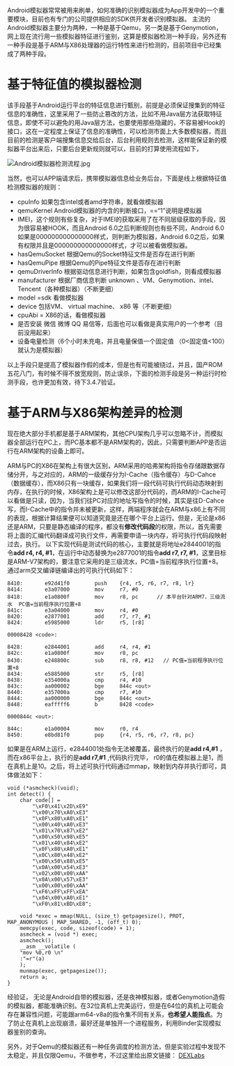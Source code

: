 Android模拟器常常被用来刷单，如何准确的识别模拟器成为App开发中的一个重要模块，目前也有专门的公司提供相应的SDK供开发者识别模拟器。 主流的Android模拟器主要分为两种，一种是基于Qemu，另一类是基于Genymotion，网上现在流行用一些模拟器特征进行鉴别，这算是模拟器检测一种手段，另外还有一种手段是基于ARM与X86处理器的运行特性来进行检测的，目前项目中已经集成了两种手段。

# 基于特征值的模拟器检测

该手段基于Android运行平台的特征信息进行甄别，前提是必须保证搜集到的特征信息的准确性，这里采用了一些防止篡改的方法，比如不用Java层方法获取特征信息，即使不可以避免的用Java层方法，也要使用那些隐藏的，不容易被Hook的接口，这在一定程度上保证了信息的准确性，可以检测市面上大多数模拟器，而且目前的检测是客户端搜集信息交给后台，后台利用规则去检测，这样能保证新的模拟器平台出来后，只要后台更新规则就可以，目前的打算使用流程如下，

![Android模拟器检测流程.jpg](http://upload-images.jianshu.io/upload_images/1460468-dfb7aae5f7cf555c.jpg?imageMogr2/auto-orient/strip%7CimageView2/2/w/1240)

当然，也可以APP端请求后，携带模拟器信息给业务后台，下面是线上根据特征值检测模拟器的规则：

* cpuInfo  如果包含intel或者amd字符串，就看做模拟器
* qemuKernel  Android模拟器的内含的判断接口，==“1”说明是模拟器
* IMEI，这个规则有些复杂，对于IMEI的获取采用了在不同层级获取的手段，因为很容易被HOOK，而且Android 6.0之后判断规则也有些不同，Android 6.0如果是000000000000000样式，则判断为模拟器，Android 6.0之后，如果有权限并且是000000000000000样式，才可以被看做模拟器。
* hasQemuSocket 根据Qemu的Socket特征文件是否存在进行判断
* hasQemuPipe 根据Qemu的Pipe特征文件是否存在进行判断
* qemuDriverInfo 根据驱动信息进行判断，如果包含goldfish，则看成模拟器
* manufacturer 根据厂商信息判断  unknown 、VM、Genymotion、intel、Tencent（各种模拟器）（不断更细）
* model =sdk 看做模拟器
* device 包括VM、 virtual machine、 x86 等（不断更细）
* cpuAbi  = X86的话，看做模拟器
* 是否安装 微信 微博 QQ 易信等，后面也可以看做是真实用户的一个参考（目前没用起来）
* 设备电量检测（6个小时未充电，并且电量保值一个固定值 （0<固定值<100）就认为是模拟器）

以上手段只是提高了模拟器作假的成本，但是也有可能被绕过，并且，国产ROM五花八门，有时候不得不放宽规则，防止误杀，下面的检测手段是另一种运行时检测手段，也许更加有效，待下3.4.7验证。 
 
#  基于ARM与X86架构差异的检测

现在绝大部分手机都是基于ARM架构，其他CPU架构几乎可以忽略不计，而模拟器全部运行在PC上，而PC基本都不是ARM架构的，因此，只需要判断APP是否运行在ARM架构的设备上即可。

ARM与PC的X86在架构上有很大区别，ARM采用的哈弗架构将指令存储跟数据存储分开，与之对应的，ARM的一级缓存分为I-Cache（指令缓存）与D-Cahce（数据缓存），而X86只有一块缓存，如果我们将一段代码可执行代码动态映射到内存，在执行的时候，X86架构上是可以修改这部分代码的，而ARM的I-Cache可以看做是只读，因为，当我们往PC对应的地址写指令的时候，其实是往D-Cahce写，而I-Cache中的指令并未被更新，这样，两端程序就会在ARM与x86上有不同的表现，根据计算结果便可以知道究竟是还在哪个平台上运行。但是，无论是x86还是ARM，只要是静态编译的程序，都没有**修改代码段**的权限，所以，首先需要将上面的汇编代码翻译成可执行文件，再需要申请一块内存，将可执行代码段映射过去，执行。
以下实现代码是测试代码的核心，主要就是将地址e2844001的指令**add     r4, r4, #1**，在运行中动态替换为e2877001的指令**add     r7, r7, #1**，这里目标是ARM-V7架构的，要注意它采用的是三级流水，PC值=当前程序执行位置+8。通过arm交叉编译链编译出的可执行代码如下：
	
	8410:       e92d41f0        push    {r4, r5, r6, r7, r8, lr}
	8414:       e3a07000        mov     r7, #0
	8418:       e1a0800f        mov     r8, pc      // 本平台针对ARM7，三级流水  PC值=当前程序执行位置+8
	841c:       e3a04000        mov     r4, #0
	8420:       e2877001        add     r7, r7, #1
	8424:       e5985000        ldr     r5, [r8]
	
	00008428 <code>:
	
	8428:       e2844001        add     r4, r4, #1
	842c:       e1a0800f        mov     r8, pc
	8430:       e248800c        sub     r8, r8, #12   // PC值=当前程序执行位置+8
	8434:       e5885000        str     r5, [r8]
	8438:       e354000a        cmp     r4, #10
	843c:       aa000002        bge     844c <out>
	8440:       e357000a        cmp     r7, #10
	8444:       aa000000        bge     844c <out>
	8448:       eafffff6        b       8428 <code>
	
	0000844c <out>:
	
	844c:       e1a00004        mov     r0, r4
	8450:       e8bd81f0        pop     {r4, r5, r6, r7, r8, pc}
		
如果是在ARM上运行，e2844001处指令无法被覆盖，最终执行的是**add r4,#1** ，而在x86平台上，执行的是**add r7,#1** ,代码执行完毕， r0的值在模拟器上是1，而在真机上是10。之后，将上述可执行代码通过mmap，映射到内存并执行即可，具体做法如下：

	void (*asmcheck)(void);
	int detect() {
	    char code[] =
            "\xF0\x41\x2D\xE9"
            "\x00\x70\xA0\xE3"
            "\x0F\x80\xA0\xE1"
            "\x00\x40\xA0\xE3"
            "\x01\x70\x87\xE2"
            "\x00\x50\x98\xE5"
            "\x01\x40\x84\xE2"
            "\x0F\x80\xA0\xE1"
            "\x0C\x80\x48\xE2"
            "\x00\x50\x88\xE5"
            "\x0A\x00\x54\xE3"
            "\x02\x00\x00\xAA"
            "\x0A\x00\x57\xE3"
            "\x00\x00\x00\xAA"
            "\xF6\xFF\xFF\xEA"
            "\x04\x00\xA0\xE1"
            "\xF0\x81\xBD\xE8";
	
	    void *exec = mmap(NULL, (size_t) getpagesize(), PROT, MAP_ANONYMOUS | MAP_SHARED, -1, (off_t) 0);
	    memcpy(exec, code, sizeof(code) + 1);
	    asmcheck = (void *) exec;
	    asmcheck();
	    __asm __volatile (
	    "mov %0,r0 \n"
	    :"=r"(a)
	    );
	    munmap(exec, getpagesize());
	    return a;
	}

经验证， 无论是Android自带的模拟器，还是夜神模拟器，或者Genymotion造假的模拟器，都能准确识别。在32位真机上完美运行，但是在64位的真机上可能会存在兼容性问题，可能跟arm64-v8a的指令集不同有关系，**也希望人能指点**。为了防止在真机上出现崩溃，最好还是单独开一个进程服务，利用Binder实现模拟器鉴别的查询。

另外，对于Qemu的模拟器还有一种任务调度的检测方法，但是实验过程中发现不太稳定，并且仅限Qemu，不做参考，不过这里给出原文链接：
[DEXLabs](http://www.dexlabs.org/blog/btdetect)

